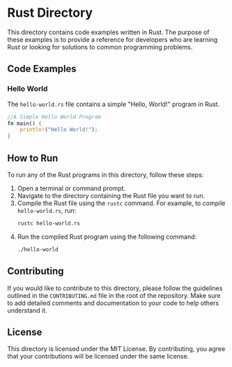 # Rust Directory

This directory contains code examples written in Rust. The purpose of these examples is to provide a reference for developers who are learning Rust or looking for solutions to common programming problems.

## Code Examples

### Hello World

The `hello-world.rs` file contains a simple "Hello, World!" program in Rust.

```rust
//A Simple Hello World Program 
fn main() {
    println!("Hello World!");
}
```

## How to Run

To run any of the Rust programs in this directory, follow these steps:

1. Open a terminal or command prompt.
2. Navigate to the directory containing the Rust file you want to run.
3. Compile the Rust file using the `rustc` command. For example, to compile `hello-world.rs`, run:
   ```bash
   rustc hello-world.rs
   ```
4. Run the compiled Rust program using the following command:
   ```bash
   ./hello-world
   ```

## Contributing

If you would like to contribute to this directory, please follow the guidelines outlined in the `CONTRIBUTING.md` file in the root of the repository. Make sure to add detailed comments and documentation to your code to help others understand it.

## License

This directory is licensed under the MIT License. By contributing, you agree that your contributions will be licensed under the same license.
